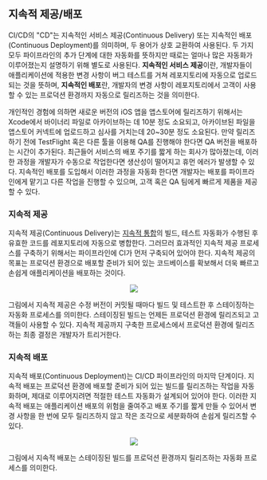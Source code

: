 ## 지속적 제공/배포

CI/CD의 "CD"는 지속적인 서비스 제공(Continuous Delivery) 또는 지속적인 배포(Continuous Deployment)를 의미하며, 두 용어가 상호 교환하여 사용된다. 두 가지 모두 파이프라인의 추가 단계에 대한 자동화를 뜻하지만 때로는 얼마나 많은 자동화가 이루어졌는지 설명하기 위해 별도로 사용된다. **지속적인 서비스 제공**이란, 개발자들이 애플리케이션에 적용한 변경 사항이 버그 테스트를 거쳐 레포지토리에 자동으로 업로드되는 것을 뜻하며, **지속적인 배포**란, 개발자의 변경 사항이 레포지토리에서 고객이 사용할 수 있는 프로덕션 환경까지 자동으로 릴리즈하는 것을 의미한다.

개인적인 경험에 의하면 새로운 버전의 iOS 앱을 앱스토어에 릴리즈하기 위해서는 Xcode에서 바이너리 파일로 아카이브하는 데 10분 정도 소요되고, 아카이브된 파일을 앱스토어 커넥트에 업로드하고 심사를 거치는데 20~30분 정도 소요된다. 만약 릴리즈하기 전에 TestFlight 혹은 다른 툴을 이용해 QA를 진행해야 한다면 QA 버전을 배포하는 시간이 추가된다. 최근들어 서비스의 배포 주기를 짧게 하는 회사가 많아졌는데, 이러한 과정을 개발자가 수동으로 작업한다면 생산성이 떨어지고 휴먼 에러가 발생할 수 있다. 지속적인 배포를 도입해서 이러한 과정을 자동화 한다면 개발자는 배포를 파이프라인에게 맡기고 다른 작업을 진행할 수 있으며, 고객 혹은 QA 팀에게 빠르게 제품을 제공할 수 있다.

### 지속적 제공

지속적 제공(Continuous Delivery)는 [지속적 통합](./continuous-integration.md)의 빌드, 테스트 자동화가 수행된 후 유효한 코드를 레포지토리에 자동으로 병합한다. 그러므러 효과적인 지속적 제공 프로세스를 구축하기 위해서는 파이프라인에 CI가 먼저 구축되어 있어야 한다. 지속적 제공의 목표는 프로덕션 환경으로 배포할 준비가 되어 있는 코드베이스를 확보해서 더욱 빠르고 손쉽게 애플리케이션을 배포하는 것이다.

<p align="center">
<img src="https://user-images.githubusercontent.com/61190690/232737374-0039eb62-be87-4f67-b04e-0d7a4c9cad7d.png">
</p>

그림에서 지속적 제공은 수정 버전이 커밋될 때마다 빌드 및 테스트한 후 스테이징하는 자동화 프로세스를 의미한다. 스테이징된 빌드는 언제든 프로덕션 환경에 릴리즈되고 고객들이 사용할 수 있다. 지속적 제공까지 구축한 프로세스에서 프로덕션 환경에 릴리즈하는 최종 결정은 개발자가 트리거한다.

### 지속적 배포

지속적 배포(Continuous Deployment)는 CI/CD 파이프라인의 마지막 단계이다. 지속적 배포는 프로덕션 환경에 배포할 준비가 되어 있는 빌드를 릴리즈하는 작업을 자동화하며, 제대로 이루어지려면 적절한 테스트 자동화가 설계되어 있어야 한다. 이러한 지속적 배포는 애플리케이션 배포의 위험을 줄여주고 배포 주기를 짧게 만들 수 있어서 변경 사항을 한 번에 모두 릴리즈하지 않고 작은 조각으로 세분화하여 손쉽게 릴리즈할 수 있다.

<p align="center">
<img src="https://user-images.githubusercontent.com/61190690/232737383-678d196d-edcb-42fd-aa98-30903c5bab65.png">
</p>

그림에서 지속적 배포는 스테이징된 빌드를 프로덕션 환경까지 릴리즈하는 자동화 프로세스를 의미한다.

